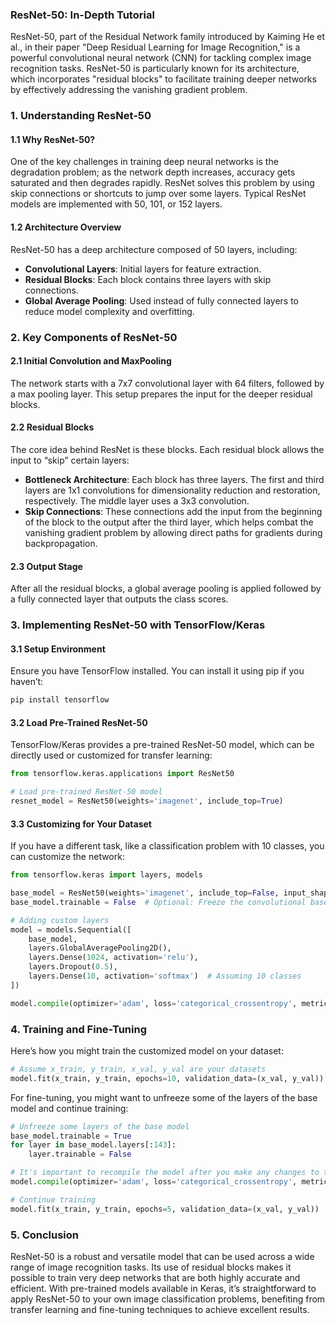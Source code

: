### ResNet-50: In-Depth Tutorial

ResNet-50, part of the Residual Network family introduced by Kaiming He et al., in their paper "Deep Residual Learning for Image Recognition," is a powerful convolutional neural network (CNN) for tackling complex image recognition tasks. ResNet-50 is particularly known for its architecture, which incorporates "residual blocks" to facilitate training deeper networks by effectively addressing the vanishing gradient problem.

### 1. **Understanding ResNet-50**

#### **1.1 Why ResNet-50?**
One of the key challenges in training deep neural networks is the degradation problem; as the network depth increases, accuracy gets saturated and then degrades rapidly. ResNet solves this problem by using skip connections or shortcuts to jump over some layers. Typical ResNet models are implemented with 50, 101, or 152 layers.

#### **1.2 Architecture Overview**
ResNet-50 has a deep architecture composed of 50 layers, including:

- **Convolutional Layers**: Initial layers for feature extraction.
- **Residual Blocks**: Each block contains three layers with skip connections.
- **Global Average Pooling**: Used instead of fully connected layers to reduce model complexity and overfitting.

### 2. **Key Components of ResNet-50**

#### **2.1 Initial Convolution and MaxPooling**
The network starts with a 7x7 convolutional layer with 64 filters, followed by a max pooling layer. This setup prepares the input for the deeper residual blocks.

#### **2.2 Residual Blocks**
The core idea behind ResNet is these blocks. Each residual block allows the input to “skip” certain layers:

- **Bottleneck Architecture**: Each block has three layers. The first and third layers are 1x1 convolutions for dimensionality reduction and restoration, respectively. The middle layer uses a 3x3 convolution.
- **Skip Connections**: These connections add the input from the beginning of the block to the output after the third layer, which helps combat the vanishing gradient problem by allowing direct paths for gradients during backpropagation.

#### **2.3 Output Stage**
After all the residual blocks, a global average pooling is applied followed by a fully connected layer that outputs the class scores.

### 3. **Implementing ResNet-50 with TensorFlow/Keras**

#### **3.1 Setup Environment**
Ensure you have TensorFlow installed. You can install it using pip if you haven’t:

```bash
pip install tensorflow
```

#### **3.2 Load Pre-Trained ResNet-50**
TensorFlow/Keras provides a pre-trained ResNet-50 model, which can be directly used or customized for transfer learning:

```python
from tensorflow.keras.applications import ResNet50

# Load pre-trained ResNet-50 model
resnet_model = ResNet50(weights='imagenet', include_top=True)
```

#### **3.3 Customizing for Your Dataset**
If you have a different task, like a classification problem with 10 classes, you can customize the network:

```python
from tensorflow.keras import layers, models

base_model = ResNet50(weights='imagenet', include_top=False, input_shape=(224, 224, 3))
base_model.trainable = False  # Optional: Freeze the convolutional base

# Adding custom layers
model = models.Sequential([
    base_model,
    layers.GlobalAveragePooling2D(),
    layers.Dense(1024, activation='relu'),
    layers.Dropout(0.5),
    layers.Dense(10, activation='softmax')  # Assuming 10 classes
])

model.compile(optimizer='adam', loss='categorical_crossentropy', metrics=['accuracy'])
```

### 4. **Training and Fine-Tuning**

Here’s how you might train the customized model on your dataset:

```python
# Assume x_train, y_train, x_val, y_val are your datasets
model.fit(x_train, y_train, epochs=10, validation_data=(x_val, y_val))
```

For fine-tuning, you might want to unfreeze some of the layers of the base model and continue training:

```python
# Unfreeze some layers of the base model
base_model.trainable = True
for layer in base_model.layers[:143]:
    layer.trainable = False

# It's important to recompile the model after you make any changes to the 'trainable' attribute of any inner layer.
model.compile(optimizer='adam', loss='categorical_crossentropy', metrics=['accuracy'])

# Continue training
model.fit(x_train, y_train, epochs=5, validation_data=(x_val, y_val))
```

### 5. **Conclusion**

ResNet-50 is a robust and versatile model that can be used across a wide range of image recognition tasks. Its use of residual blocks makes it possible to train very deep networks that are both highly accurate and efficient. With pre-trained models available in Keras, it’s straightforward to apply ResNet-50 to your own image classification problems, benefiting from transfer learning and fine-tuning techniques to achieve excellent results.
